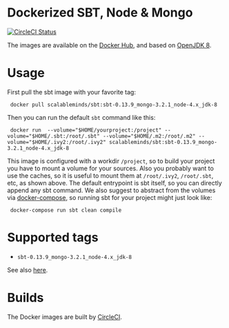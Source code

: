 # Dockerized SBT, Node & Mongo

[![CircleCI Status](https://circleci.com/gh/scalableminds/docker-sbt-node-mongo.svg?&style=shield&circle-token=f5f66df37a41fa2c6890148718608ec99a7a135c)](https://circleci.com/gh/scalableminds/docker-sbt-node-mongo)

The images are available on the [Docker Hub](https://hub.docker.com/r/scalableminds/sbt/), and based on [OpenJDK 8](https://github.com/docker-library/openjdk/tree/master/8-jdk).

# Usage

First pull the sbt image with your favorite tag:

```
 docker pull scalableminds/sbt:sbt-0.13.9_mongo-3.2.1_node-4.x_jdk-8
```

Then you can run the default `sbt` command like this:

```
 docker run  --volume="$HOME/yourproject:/project" --volume="$HOME/.sbt:/root/.sbt" --volume="$HOME/.m2:/root/.m2" --volume="$HOME/.ivy2:/root/.ivy2" scalableminds/sbt:sbt-0.13.9_mongo-3.2.1_node-4.x_jdk-8
```

This image is configured with a workdir `/project`, so to build your project you have to mount a volume for your sources. Also you probably want to use the caches, so it is useful to mount them at `/root/.ivy2`, `/root/.sbt`, etc, as shown above.
The default entrypoint is sbt itself, so you can directly append any sbt command. We also suggest to abstract from the volumes via [docker-compose](https://docs.docker.com/compose), so running sbt for your project might just look like:

```
 docker-compose run sbt clean compile
```

# Supported tags

- `sbt-0.13.9_mongo-3.2.1_node-4.x_jdk-8`

See also [here](https://hub.docker.com/r/scalableminds/sbt/tags/).

# Builds

The Docker images are built by [CircleCI](https://circleci.com/gh/scalableminds/docker-sbt-node-mongo).
